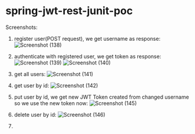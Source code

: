 # spring-jwt-rest-junit-poc

Screenshots:
1. register user(POST request), we get username as response:
![Screenshot (138)](https://github.com/aceviper404/spring-jwt-rest-junit-poc/assets/22118518/2b8385a5-840a-48f0-ac4e-6b0b11024ed9)

2. authenticate with registered user, we get token as response:
![Screenshot (139)](https://github.com/aceviper404/spring-jwt-rest-junit-poc/assets/22118518/159c1564-1c50-4665-b779-7466c5bc7db4)
![Screenshot (140)](https://github.com/aceviper404/spring-jwt-rest-junit-poc/assets/22118518/8e216389-7946-424a-b61a-eccbabcc83a7)

3. get all users:
![Screenshot (141)](https://github.com/aceviper404/spring-jwt-rest-junit-poc/assets/22118518/c5080c93-e8b3-4c97-b580-124d3989647e)

4. get user by id:
![Screenshot (142)](https://github.com/aceviper404/spring-jwt-rest-junit-poc/assets/22118518/17ac04d7-53ae-4f8b-add6-f5b2efba2999)

5. put user by id, we get new JWT Token created from changed username so we use the new token now:
![Screenshot (145)](https://github.com/aceviper404/spring-jwt-rest-junit-poc/assets/22118518/0d98806f-dd85-4ba2-bd19-8ecfcec8d97e)

6. delete user by id:
![Screenshot (146)](https://github.com/aceviper404/spring-jwt-rest-junit-poc/assets/22118518/9ac6e5d0-2918-489a-b598-19fbbee69170)

7. 
